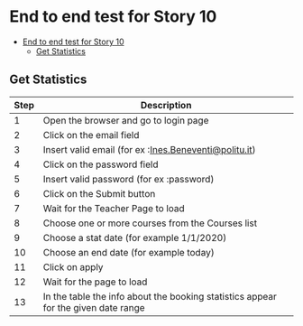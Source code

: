 # End to end test for Story 10

- [End to end test for Story 10](#end-to-end-test-for-story-10)
  - [Get Statistics](#get-statistics)

## Get Statistics

| Step | Description |
|------|-------------|
|   1  |   Open the browser and go to login page |
|   2  |   Click on the email field  |
|   3  |   Insert valid email (for ex :Ines.Beneventi@politu.it)  |
|   4  |   Click on the password field  |
|   5  |   Insert valid password (for ex :password)  |
|   6  |   Click on the Submit button |
|   7  |   Wait for the Teacher Page to load |
|   8  |   Choose one or more courses from the Courses list|
|   9  |   Choose a stat date (for example 1/1/2020)|
|   10 |   Choose an end date (for example today) |
|   11 |   Click on apply |
|   12 |   Wait for the page to load |
|   13 |   In the table the info about the  booking statistics appear for the given date range |

